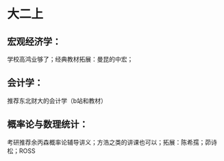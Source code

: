 # 大二上

## 宏观经济学：

学校高鸿业够了；经典教材拓展：曼昆的中宏；

## 会计学：

推荐东北财大的会计学（b站和教材）

## 概率论与数理统计：

考研推荐余丙森概率论辅导讲义；方浩之类的讲课也可以；拓展：陈希孺；茆诗松；ROSS

